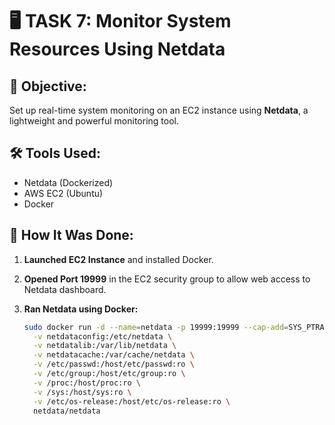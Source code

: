 # 🖥️ TASK 7: Monitor System Resources Using Netdata

## 🎯 Objective:
Set up real-time system monitoring on an EC2 instance using **Netdata**, a lightweight and powerful monitoring tool.

## 🛠️ Tools Used:
- Netdata (Dockerized)
- AWS EC2 (Ubuntu)
- Docker

## 🔧 How It Was Done:
1. **Launched EC2 Instance** and installed Docker.
2. **Opened Port 19999** in the EC2 security group to allow web access to Netdata dashboard.
3. **Ran Netdata using Docker:**

   ```bash
   sudo docker run -d --name=netdata -p 19999:19999 --cap-add=SYS_PTRACE \
     -v netdataconfig:/etc/netdata \
     -v netdatalib:/var/lib/netdata \
     -v netdatacache:/var/cache/netdata \
     -v /etc/passwd:/host/etc/passwd:ro \
     -v /etc/group:/host/etc/group:ro \
     -v /proc:/host/proc:ro \
     -v /sys:/host/sys:ro \
     -v /etc/os-release:/host/etc/os-release:ro \
     netdata/netdata
